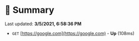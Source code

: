 # 📖 Summary
Last updated: **3/5/2021, 6:58:36 PM**

- `GET` [https://google.com](https://google.com) - **Up** (108ms)
